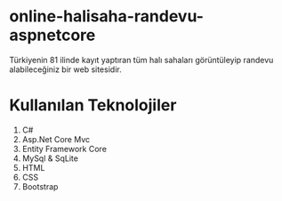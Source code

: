 # online-halisaha-randevu-aspnetcore
Türkiyenin 81 ilinde kayıt yaptıran tüm halı sahaları görüntüleyip randevu alabileceğiniz bir web sitesidir.

# Kullanılan Teknolojiler
1. C#
2. Asp.Net Core Mvc
3. Entity Framework Core
4. MySql & SqLite
5. HTML
6. CSS
7. Bootstrap
